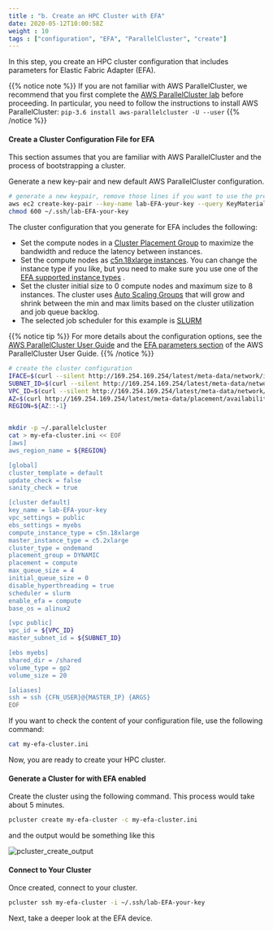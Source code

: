 ```yaml
---
title : "b. Create an HPC Cluster with EFA"
date: 2020-05-12T10:00:58Z
weight : 10
tags : ["configuration", "EFA", "ParallelCluster", "create"]
---
```


In this step, you create an HPC cluster configuration that includes parameters for Elastic Fabric Adapter (EFA).

{{% notice note %}}
If you are not familiar with AWS ParallelCluster, we recommend that you first complete the [AWS ParallelCluster lab](../03-hpc-aws-parallelcluster-workshop.html) before proceeding.
In particular, you need to follow the instructions to install AWS ParallelCluster: ```pip-3.6 install aws-parallelcluster -U --user```
{{% /notice %}}

#### Create a Cluster Configuration File for EFA

This section assumes that you are familiar with AWS ParallelCluster and the process of bootstrapping a cluster.

Generate a new key-pair and new default AWS ParallelCluster configuration.

```bash
# generate a new keypair, remove those lines if you want to use the previous one
aws ec2 create-key-pair --key-name lab-EFA-your-key --query KeyMaterial --output text > ~/.ssh/lab-EFA-your-key
chmod 600 ~/.ssh/lab-EFA-your-key
```

The cluster configuration that you generate for EFA includes the following:

- Set the compute nodes in a [Cluster Placement Group](https://docs.aws.amazon.com/AWSEC2/latest/UserGuide/placement-groups.html#placement-groups-cluster) to maximize the bandwidth and reduce the latency between instances.
- Set the compute nodes as [c5n.18xlarge instances](https://aws.amazon.com/ec2/instance-types/). You can change the instance type if you like, but you need to make sure you use one of the [EFA supported instance types](https://docs.aws.amazon.com/AWSEC2/latest/UserGuide/efa.html#efa-instance-types) .
- Set the cluster initial size to 0 compute nodes and maximum size to 8 instances. The cluster uses [Auto Scaling Groups](https://docs.aws.amazon.com/autoscaling/ec2/userguide/AutoScalingGroup.html) that will grow and shrink between the min and max limits based on the cluster utilization and job queue backlog.
- The selected job scheduler for this example is [SLURM](https://slurm.schedmd.com/overview.html)

{{% notice tip %}}
For more details about the configuration options, see the [AWS ParallelCluster User Guide](https://docs.aws.amazon.com/parallelcluster/latest/ug/what-is-aws-parallelcluster.html) and the [EFA parameters section](https://docs.aws.amazon.com/parallelcluster/latest/ug/efa.html) of the AWS ParallelCluster User Guide.
{{% /notice %}}

```bash
# create the cluster configuration
IFACE=$(curl --silent http://169.254.169.254/latest/meta-data/network/interfaces/macs/)
SUBNET_ID=$(curl --silent http://169.254.169.254/latest/meta-data/network/interfaces/macs/${IFACE}/subnet-id)
VPC_ID=$(curl --silent http://169.254.169.254/latest/meta-data/network/interfaces/macs/${IFACE}/vpc-id)
AZ=$(curl http://169.254.169.254/latest/meta-data/placement/availability-zone)
REGION=${AZ::-1}


mkdir -p ~/.parallelcluster
cat > my-efa-cluster.ini << EOF
[aws]
aws_region_name = ${REGION}

[global]
cluster_template = default
update_check = false
sanity_check = true

[cluster default]
key_name = lab-EFA-your-key
vpc_settings = public
ebs_settings = myebs
compute_instance_type = c5n.18xlarge
master_instance_type = c5.2xlarge
cluster_type = ondemand
placement_group = DYNAMIC
placement = compute
max_queue_size = 4
initial_queue_size = 0
disable_hyperthreading = true
scheduler = slurm
enable_efa = compute
base_os = alinux2

[vpc public]
vpc_id = ${VPC_ID}
master_subnet_id = ${SUBNET_ID}

[ebs myebs]
shared_dir = /shared
volume_type = gp2
volume_size = 20

[aliases]
ssh = ssh {CFN_USER}@{MASTER_IP} {ARGS}
EOF
```

If you want to check the content of your configuration file, use the following command:

```bash
cat my-efa-cluster.ini
```


Now, you are ready to create your HPC cluster.

#### Generate a Cluster for with EFA enabled

Create the cluster using the following command. This process would take about 5 minutes.

```bash
pcluster create my-efa-cluster -c my-efa-cluster.ini
```

and the output would be something like this

![pcluster_create_output](/images/efa/pc_create.png)

#### Connect to Your Cluster

Once created, connect to your cluster.

```bash
pcluster ssh my-efa-cluster -i ~/.ssh/lab-EFA-your-key
```

Next, take a deeper look at the EFA device.
